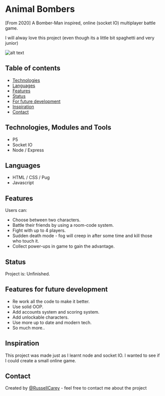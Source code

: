 # Animal Bombers 

[From 2020]
A Bomber-Man inspired, online (socket IO) multiplayer battle game.  

I will alway love this project (even though its a little bit spaghetti and very junior)

![alt text](https://github.com/RussellCarey/Animal-Bombers/blob/master/design/SS1.png)

## Table of contents

- [Technologies](#technologies)
- [Languages](#languages)
- [Features](#features)
- [Status](#status)
- [For future development](#features-for-future-development)
- [Inspiration](#inspiration)
- [Contact](#contact)

## Technologies, Modules and Tools

- P5
- Socket IO
- Node / Express

## Languages

- HTML / CSS / Pug
- Javascript

## Features

Users can:

- Choose between two characters.
- Battle their friends by using a room-code system.
- Fight with up to 4 players.
- Sudden death mode - fog will creep in after some time and kill those who touch it.
- Collect power-ups in game to gain the advantage.

## Status

Project is: Unfinished.

## Features for future development

- Re work all the code to make it better.
- Use solid OOP.
- Add accounts system and scoring system.
- Add unlockable characters.
- Use more up to date and modern tech.
- So much more..

## Inspiration

This project was made just as I learnt node and socket IO. I wanted to see if I could create a small online game.

## Contact

Created by [@RussellCarey](https://twitter.com/russellcareyy) - feel free to contact me about the project
